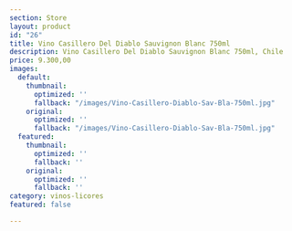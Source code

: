 ```yaml
---
section: Store
layout: product
id: "26"
title: Vino Casillero Del Diablo Sauvignon Blanc 750ml
description: Vino Casillero Del Diablo Sauvignon Blanc 750ml, Chile
price: 9.300,00
images:
  default:
    thumbnail:
      optimized: ''
      fallback: "/images/Vino-Casillero-Diablo-Sav-Bla-750ml.jpg"
    original:
      optimized: ''
      fallback: "/images/Vino-Casillero-Diablo-Sav-Bla-750ml.jpg"
  featured:
    thumbnail:
      optimized: ''
      fallback: ''
    original:
      optimized: ''
      fallback: ''
category: vinos-licores
featured: false

---
```

